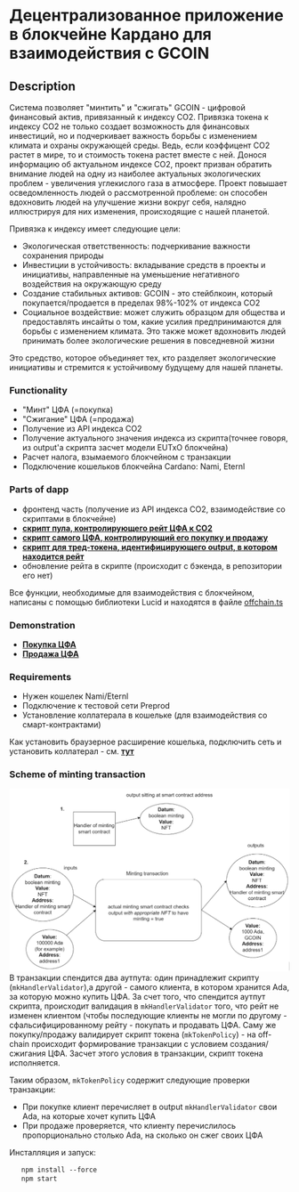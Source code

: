 # Децентрализованное приложение в блокчейне Кардано для взаимодействия с GCOIN

## Description
Система позволяет "минтить" и "сжигать" GCOIN - цифровой финансовый актив, привязанный к индексу CO2.
Привязка токена к индексу CO2 не только создает возможность для финансовых инвестиций, но и подчеркивает важность борьбы с изменением климата и охраны окружающей среды. Ведь, если коэффицент CO2 растет в мире, то и стоимость токена растет вместе с ней.
Донося информацию об актуальном индексе CO2, проект призван обратить внимание людей на одну из наиболее актуальных экологических проблем - увеличения углекислого газа в атмосфере. 
Проект повышает осведомленность людей о рассмотренной проблеме: он способен вдохновить людей на улучшение жизни вокруг себя, налядно иллюстрируя для них изменения, происходящие с нашей планетой.

Привязка к индексу имеет следующие цели:
 - Экологическая ответственность: подчеркивание важности сохранения природы 
 - Инвестиции в устойчивость: вкладывание средств в проекты и инициативы, направленные на уменьшение негативного воздействия на окружающую среду
 - Создание стабильных активов: GCOIN - это стейблкоин, который покупается/продается в пределах 98%-102% от индекса CO2
 - Социальное воздействие: может служить образцом для общества и предоставлять инсайты о том, какие усилия предпринимаются для борьбы с изменением климата. Это также может вдохновить людей принимать более экологические решения в повседневной жизни

Это средство, которое объединяет тех, кто разделяет экологические инициативы и стремится к устойчивому будущему для нашей планеты.
### Functionality
 - "Минт" ЦФА (=покупка)
 - "Сжигание" ЦФА (=продажа)
 - Получение из API индекса CO2
 - Получение актуального значения индекса из скрипта(точнее говоря, из output'а скрипта засчет модели EUTxO блокчейна) 
 - Расчет налога, взымаемого блокчейном с транзакции
 - Подключение кошельков блокчейна Cardano: Nami, Eternl

### Parts of dapp
 - фронтенд часть (получение из API индекса CO2, взаимодействие со скриптами в блокчейне)
 - <a target="_blank" href="https://github.com/Timekiller7/cardano-dapp/blob/ccdf7be321ce231ebd4630bd0f85752c89028aa2/src/cardano/nft/onchain/HandlerContract.hs#L211"><b>скрипт пула, контролирующего рейт ЦФА к CO2 </b></a>
 - <a target="_blank" href="https://github.com/Timekiller7/cardano-dapp/blob/ccdf7be321ce231ebd4630bd0f85752c89028aa2/src/cardano/nft/onchain/HandlerContract.hs#L122C1-L122C14"><b>скрипт самого ЦФА, контролирующий его покупку и продажу</b></a>
 - <a target="_blank" href="https://github.com/Timekiller7/cardano-dapp/blob/ccdf7be321ce231ebd4630bd0f85752c89028aa2/src/cardano/nft/onchain/NFT.hs#L46"><b>скрипт для тред-токена, идентифицирующего output, в котором находится рейт </b></a>
 - обновление рейта в скрипте (происходит с бэкенда, в репозитории его нет)

Все функции, необходимые для взаимодействия с блокчейном, написаны с помощью библиотеки Lucid и находятся в файле <a target="_blank" href="https://github.com/Timekiller7/cardano-dapp/blob/main/src/cardano/nft/offchain.ts">offchain.ts</a>

### Demonstration
 - <a target="_blank" href="https://drive.google.com/file/d/10AgdDO4oPmpq_8_3V1smWKtFzLWoiVU3/view?usp=sharing"><b>Покупка ЦФА</b></a>
 - <a target="_blank" href="https://drive.google.com/file/d/1i9F8sQTYEWxMn-cbMI0PWnZsYj-nb3yH/view?usp=sharing"><b>Продажа ЦФА</b></a>
 
### Requirements
- Нужен кошелек Nami/Eternl 
- Подключение к тестовой сети Preprod
- Установление коллатерала в кошельке (для взаимодействия со смарт-контрактами)

Как установить браузерное расширение кошелька, подключить сеть и установить коллатерал - cм. <a target="_blank" href="https://docs.google.com/document/d/1TAjyGs0DOdp6xVvJ9pufCnU6-EDcpA6T/edit#heading=h.y10848crgxp6"><b>тут</b></a> 

### Scheme of minting transaction
<img src="./MintingTxScheme.png" id="a"></img>
В транзакции спендится два аутпута: один принадлежит скрипту (`mkHandlerValidator`),а другой - самого клиента, в котором хранится Ada, за которую можно купить ЦФА.
За счет того, что спендится аутпут скрипта, происходит валидация в `mkHandlerValidator` того, что рейт не изменен клиентом (чтобы последующие клиенты не могли по другому - сфальсифицированному рейту - покупать и продавать ЦФА.
Саму же покупку/продажу валидирует скрипт токена (`mkTokenPolicy`) - на off-chain происходит формирование транзакции с условием создания/сжигания ЦФА. Засчет этого условия в транзакции, скрипт токена исполняется.

Таким образом, `mkTokenPolicy` содержит следующие проверки транзакции:
 - При покупке клиент перечисляет в output `mkHandlerValidator` свои Ada, на которые хочет купить ЦФА
 - При продаже проверяется, что клиенту перечислилось пропорционально столько Ada, на сколько он сжег своих ЦФА

Инсталляция и запуск:
```
   npm install --force
   npm start
```


